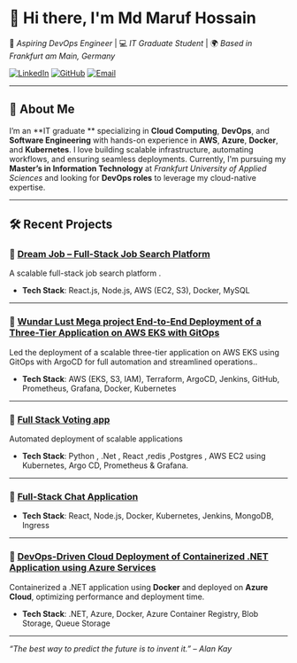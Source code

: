 # 👋 Hi there, I'm **Md Maruf Hossain** 

🎯 *Aspiring DevOps Engineer* | 💻 *IT Graduate Student* | 🌍 *Based in Frankfurt am Main, Germany*

[![LinkedIn](https://img.shields.io/badge/LinkedIn-blue?style=flat&logo=linkedin)](https://linkedin.com/in/md-maruf-hossain-b9b252187)
[![GitHub](https://img.shields.io/badge/GitHub-181717?style=flat&logo=github)](https://github.com/ryanmaruf615)
[![Email](https://img.shields.io/badge/Email-marufhossainbd615@gmail.com-red?style=flat&logo=gmail)](mailto:marufhossainbd615@gmail.com)

---

## 🌟 About Me

I’m an **IT graduate ** specializing in **Cloud Computing**, **DevOps**, and **Software Engineering** with hands-on experience in **AWS**, **Azure**, **Docker**, and **Kubernetes**. I love building scalable infrastructure, automating workflows, and ensuring seamless deployments. Currently, I'm pursuing my **Master’s in Information Technology** at *Frankfurt University of Applied Sciences* and looking for **DevOps roles** to leverage my cloud-native expertise.


---

## 🛠️ Recent Projects

### 🔹 [**Dream Job – Full-Stack Job Search Platform**](https://github.com/ryanmaruf615/Dream_Job.git)  
A scalable full-stack job search platform .  
- **Tech Stack**: React.js, Node.js, AWS (EC2, S3), Docker, MySQL  
---
### 🔹  [**Wundar Lust Mega project End-to-End Deployment of a Three-Tier Application on AWS EKS with GitOps**](https://github.com/ryanmaruf615/Wanderlust-Mega-Project.git)  
Led the deployment of a scalable three-tier application on AWS EKS using GitOps with ArgoCD for full automation and streamlined operations..  
- **Tech Stack**: AWS (EKS, S3, IAM), Terraform, ArgoCD, Jenkins, GitHub, Prometheus, Grafana, Docker, Kubernetes
---  
### 🔹 [**Full Stack Voting app**](https://github.com/ryanmaruf615/k8s-kind-voting-app.git)
Automated deployment of scalable applications  
- **Tech Stack**: Python , .Net , React ,redis ,Postgres , AWS EC2 using Kubernetes, Argo CD, Prometheus & Grafana.
---  
### 🔹 [**Full-Stack Chat Application**](https://github.com/ryanmaruf615/full-stack_chatApp)
- **Tech Stack**: React, Node.js, Docker, Kubernetes, Jenkins, MongoDB, Ingress
---    
### 🔹 [**DevOps-Driven Cloud Deployment of Containerized .NET Application using Azure Services**](https://shorturl.at/Q3Hc9)  
Containerized a .NET application using **Docker** and deployed on **Azure Cloud**, optimizing performance and deployment time.  
- **Tech Stack**: .NET, Azure, Docker, Azure Container Registry, Blob Storage, Queue Storage  
---



*“The best way to predict the future is to invent it.” – Alan Kay*
